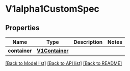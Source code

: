 # V1alpha1CustomSpec

## Properties
Name | Type | Description | Notes
------------ | ------------- | ------------- | -------------
**container** | [**V1Container**](https://github.com/kubernetes-client/python/blob/master/kubernetes/docs/V1Container.md) |  | 

[[Back to Model list]](../README.md#documentation-for-models) [[Back to API list]](../README.md#documentation-for-api-endpoints) [[Back to README]](../README.md)


